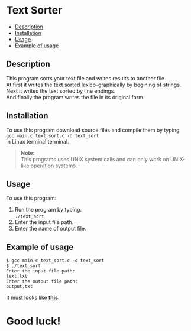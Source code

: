 # Text Sorter

* [Description](#Description)   
* [Installation](#Installation)    
* [Usage](#Usage)    
* [Example of usage](#Example-of-usage)   


## Description

This program sorts your text file and writes results to another file.   
At first it writes the text sorted lexico-graphically by begining of strings.   
Next it writes the text sorted by line endings.  
And finally the program writes the file in its original form.



## Installation

To use this program download source files and compile them by typing    
`gcc main.c text_sort.c -o text_sort`     
in Linux terminal terminal. 

> __Note:__  
> This programs uses UNIX system calls and can only work on UNIX-like operation systems.



## Usage

To use this program: 
1. Run the program by typing.   
`./text_sort`   
2. Enter the input file path. 
3. Enter the name of output file.



## Example of usage

    $ gcc main.c text_sort.c -o text_sort
    $ ./text_sort
    Enter the input file path:
    text.txt
    Enter the output file path:
    output,txt

It must looks like **[this](example/ "Example of results")**.



# Good luck!
